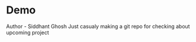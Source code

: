 # Demo

Author - Siddhant Ghosh
Just casualy making a git repo for checking about upcoming project


